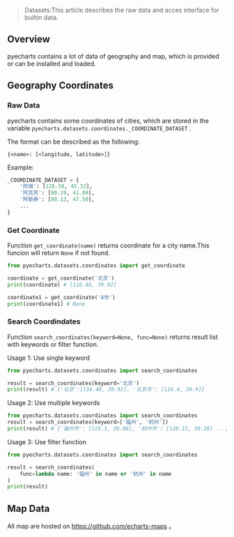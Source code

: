 > Datasets:This article describes the raw data and acces interface for builtin data.

## Overview

pyecharts contains a lot of data of geography and map, which is provided or can be installed and loaded.

## Geography Coordinates

### Raw Data

pyecharts contains some coordinates of cities, which are stored in the variable `pyecharts.datasets.coordinates._COORDINATE_DATASET` .

The format can be described as the following:

```
{<name>: [<longitude, latitude>]}
```

Example:

```python
_COORDINATE_DATASET = {
    '阿城': [126.58, 45.32],
    '阿克苏': [80.19, 41.09],
    '阿勒泰': [88.12, 47.50],
    ...
}
```

### Get Coordinate

Function `get_coordinate(name)` returns coordinate for a city name.This funcion will return `None` if not found.

```python
from pyecharts.datasets.coordinates import get_coordinate

coordinate = get_coordinate('北京')
print(coordinate) # [116.46, 39.92]

coordinate1 = get_coordinate('A市')
print(coordinate1) # None
```

### Search Coordindates

Function `search_coordinates(keyword=None, func=None)` returns result list with keywords or filter function.

Usage 1: Use single keyword

```python
from pyecharts.datasets.coordinates import search_coordinates

result = search_coordinates(keyword='北京')
print(result) # {'北京':[116.46, 39.92], '北京市': [116.4, 39.9]}
```

Usage 2: Use multiple keywords

```python
from pyecharts.datasets.coordinates import search_coordinates
result = search_coordinates(keyword=['福州', '杭州'])
print(result) # {'福州市': [119.3, 26.08], '杭州市': [120.15, 30.28] ...} 
```

Usage 3: Use filter function

```python
from pyecharts.datasets.coordinates import search_coordinates

result = search_coordinates(
    func=lambda name: '福州' in name or '杭州' in name
)
print(result)
```

## Map Data

All map are hosted on  https://github.com/echarts-maps 。